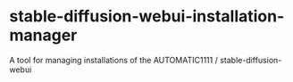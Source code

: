 # stable-diffusion-webui-installation-manager
 A tool for managing installations of the AUTOMATIC1111 / stable-diffusion-webui

